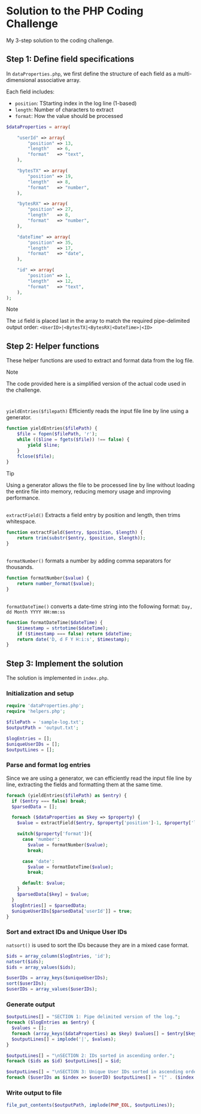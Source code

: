 # Solution to the PHP Coding Challenge
My 3-step solution to the coding challenge.


## Step 1: Define field specifications
In `dataProperties.php`, we first define the structure of each field as a multi-dimensional associative array. 

Each field includes:
- `position`: TStarting index in the log line (1-based)
- `length`: Number of characters to extract
- `format`: How the value should be processed
                                         
```php
$dataProperties = array(

    "userId" => array(
        "position" => 13,
        "length"   => 6,
        "format"   => "text",
    ),

    "bytesTX" => array(
        "position" => 19,
        "length"   => 8,
        "format"   => "number",
    ),

    "bytesRX" => array(
        "position" => 27,
        "length"   => 8,
        "format"   => "number",
    ),

    "dateTime" => array(
        "position" => 35,
        "length"   => 17,
        "format"   => "date",
    ),

    "id" => array(
        "position" => 1,
        "length"   => 12,
        "format"   => "text",
    ),
);
```
>[!NOTE]
> The `id` field is placed last in the array to match the required pipe-delimited output order:
>`<UserID>|<BytesTX|<BytesRX|<DateTime>|<ID>`

## Step 2: Helper functions
These helper functions are used to extract and format data from the log file.
>[!NOTE]
> The code provided here is a simplified version of the actual code used in the challenge.
#

`yieldEntries($filepath)` 
Efficiently reads the input file line by line using a generator.

```php
function yieldEntries($filePath) {
    $file = fopen($filePath, 'r');    
    while (($line = fgets($file)) !== false) {
        yield $line;
    }
    fclose($file);
}
```

> [!TIP]
> Using a generator allows the file to be processed line by line without loading the entire file into memory, reducing memory usage and improving performance.

##

`extractField()` 
Extracts a field entry by position and length, then trims whitespace.
```php
function extractField($entry, $position, $length) {
    return trim(substr($entry, $position, $length));
}
```

##

`formatNumber()` 
formats a number by adding comma separators for thousands.
```php
function formatNumber($value) {
    return number_format($value);
}
```

##

`formatDateTime()` converts a date-time string into the following format: `Day, dd Month YYYY HH:mm:ss`
```php
function formatDateTime($dateTime) {
    $timestamp = strtotime($dateTime);
    if ($timestamp === false) return $dateTime;
    return date('D, d F Y H:i:s', $timestamp);
}
```

## Step 3: Implement the solution
The solution is implemented in `index.php`.
### Initialization and setup
```php
require 'dataProperties.php';
require 'helpers.php';
```
```php
$filePath = 'sample-log.txt';
$outputPath = 'output.txt';
```
```php
$logEntries = [];
$uniqueUserIDs = [];
$outputLines = [];
```

### Parse and format log entries
Since we are using a generator, we can efficiently read the input file line by line, extracting the fields and formatting them at the same time.
```php
foreach (yieldEntries($filePath) as $entry) {
  if ($entry === false) break; 
  $parsedData = [];

  foreach ($dataProperties as $key => $property) {
    $value = extractField($entry, $property['position']-1, $property['length']);

    switch($property['format']){
      case 'number': 
        $value = formatNumber($value); 
        break;

      case 'date': 
        $value = formatDateTime($value); 
        break;

      default: $value;
    }
    $parsedData[$key] = $value;
  }
  $logEntries[] = $parsedData;
  $uniqueUserIDs[$parsedData['userId']] = true; 
}
```

###  Sort and extract IDs and Unique User IDs
`natsort()` is used to sort the IDs because they are in a mixed case format.
```php
$ids = array_column($logEntries, 'id');
natsort($ids);
$ids = array_values($ids);
```
```php
$userIDs = array_keys($uniqueUserIDs);
sort($userIDs);
$userIDs = array_values($userIDs); 
```

### Generate output
```php
$outputLines[] = "SECTION 1: Pipe delimited version of the log.";
foreach ($logEntries as $entry) {
  $values = [];
  foreach (array_keys($dataProperties) as $key) $values[] = $entry[$key];
  $outputLines[] = implode('|', $values);
}
```
```php
$outputLines[] = "\nSECTION 2: IDs sorted in ascending order.";
foreach ($ids as $id) $outputLines[] = $id;
```
```php
$outputLines[] = "\nSECTION 3: Unique User IDs sorted in ascending order, numbers are enclosed in [ ].";
foreach ($userIDs as $index => $userID) $outputLines[] = "[" . ($index + 1) . "] " . $userID;
```

### Write output to file
```php
file_put_contents($outputPath, implode(PHP_EOL, $outputLines));
```
